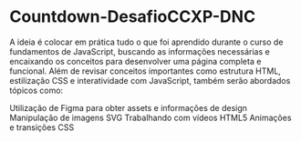 # Countdown-DesafioCCXP-DNC
A ideia é colocar em prática tudo o que foi aprendido durante o curso de fundamentos de JavaScript, buscando as informações necessárias e encaixando os conceitos para desenvolver uma página completa e funcional.
Além de revisar conceitos importantes como estrutura HTML, estilização CSS e interatividade com JavaScript, também serão abordados tópicos como:


Utilização de Figma para obter assets e informações de design
Manipulação de imagens SVG
Trabalhando com vídeos HTML5
Animações e transições CSS
